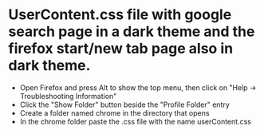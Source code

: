 # UserContent.css file with google search page in a dark theme and the firefox start/new tab page also in dark theme.
* Open Firefox and press Alt to show the top menu, then click on "Help → Troubleshooting Information"
* Click the "Show Folder" button beside the "Profile Folder" entry
* Create a folder named chrome in the directory that opens
* In the chrome folder paste the .css file with the name userContent.css